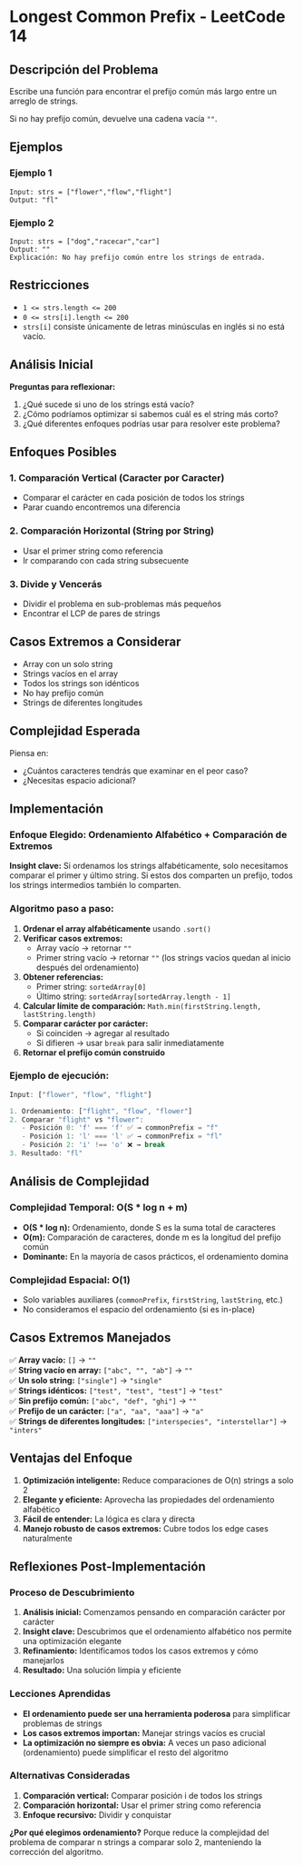 # Longest Common Prefix - LeetCode 14

## Descripción del Problema

Escribe una función para encontrar el prefijo común más largo entre un arreglo de strings.

Si no hay prefijo común, devuelve una cadena vacía `""`.

## Ejemplos

### Ejemplo 1

```
Input: strs = ["flower","flow","flight"]
Output: "fl"
```

### Ejemplo 2

```
Input: strs = ["dog","racecar","car"]
Output: ""
Explicación: No hay prefijo común entre los strings de entrada.
```

## Restricciones

- `1 <= strs.length <= 200`
- `0 <= strs[i].length <= 200`
- `strs[i]` consiste únicamente de letras minúsculas en inglés si no está vacío.

## Análisis Inicial

**Preguntas para reflexionar:**

1. ¿Qué sucede si uno de los strings está vacío?
2. ¿Cómo podríamos optimizar si sabemos cuál es el string más corto?
3. ¿Qué diferentes enfoques podrías usar para resolver este problema?

## Enfoques Posibles

### 1. Comparación Vertical (Caracter por Caracter)

- Comparar el carácter en cada posición de todos los strings
- Parar cuando encontremos una diferencia

### 2. Comparación Horizontal (String por String)

- Usar el primer string como referencia
- Ir comparando con cada string subsecuente

### 3. Divide y Vencerás

- Dividir el problema en sub-problemas más pequeños
- Encontrar el LCP de pares de strings

## Casos Extremos a Considerar

- Array con un solo string
- Strings vacíos en el array
- Todos los strings son idénticos
- No hay prefijo común
- Strings de diferentes longitudes

## Complejidad Esperada

Piensa en:

- ¿Cuántos caracteres tendrás que examinar en el peor caso?
- ¿Necesitas espacio adicional?

## Implementación

### Enfoque Elegido: Ordenamiento Alfabético + Comparación de Extremos

**Insight clave:** Si ordenamos los strings alfabéticamente, solo necesitamos comparar el primer y último string. Si estos dos comparten un prefijo, todos los strings intermedios también lo comparten.

### Algoritmo paso a paso:

1. **Ordenar el array alfabéticamente** usando `.sort()`
2. **Verificar casos extremos:**
   - Array vacío → retornar `""`
   - Primer string vacío → retornar `""` (los strings vacíos quedan al inicio después del ordenamiento)
3. **Obtener referencias:**
   - Primer string: `sortedArray[0]`
   - Último string: `sortedArray[sortedArray.length - 1]`
4. **Calcular límite de comparación:** `Math.min(firstString.length, lastString.length)`
5. **Comparar carácter por carácter:**
   - Si coinciden → agregar al resultado
   - Si difieren → usar `break` para salir inmediatamente
6. **Retornar el prefijo común construido**

### Ejemplo de ejecución:

```typescript
Input: ["flower", "flow", "flight"]

1. Ordenamiento: ["flight", "flow", "flower"]
2. Comparar "flight" vs "flower":
   - Posición 0: 'f' === 'f' ✅ → commonPrefix = "f"
   - Posición 1: 'l' === 'l' ✅ → commonPrefix = "fl"
   - Posición 2: 'i' !== 'o' ❌ → break
3. Resultado: "fl"
```

## Análisis de Complejidad

### Complejidad Temporal: O(S \* log n + m)

- **O(S \* log n):** Ordenamiento, donde S es la suma total de caracteres
- **O(m):** Comparación de caracteres, donde m es la longitud del prefijo común
- **Dominante:** En la mayoría de casos prácticos, el ordenamiento domina

### Complejidad Espacial: O(1)

- Solo variables auxiliares (`commonPrefix`, `firstString`, `lastString`, etc.)
- No consideramos el espacio del ordenamiento (si es in-place)

## Casos Extremos Manejados

✅ **Array vacío:** `[]` → `""`  
✅ **String vacío en array:** `["abc", "", "ab"]` → `""`  
✅ **Un solo string:** `["single"]` → `"single"`  
✅ **Strings idénticos:** `["test", "test", "test"]` → `"test"`  
✅ **Sin prefijo común:** `["abc", "def", "ghi"]` → `""`  
✅ **Prefijo de un carácter:** `["a", "aa", "aaa"]` → `"a"`  
✅ **Strings de diferentes longitudes:** `["interspecies", "interstellar"]` → `"inters"`

## Ventajas del Enfoque

1. **Optimización inteligente:** Reduce comparaciones de O(n) strings a solo 2
2. **Elegante y eficiente:** Aprovecha las propiedades del ordenamiento alfabético
3. **Fácil de entender:** La lógica es clara y directa
4. **Manejo robusto de casos extremos:** Cubre todos los edge cases naturalmente

## Reflexiones Post-Implementación

### Proceso de Descubrimiento

1. **Análisis inicial:** Comenzamos pensando en comparación carácter por carácter
2. **Insight clave:** Descubrimos que el ordenamiento alfabético nos permite una optimización elegante
3. **Refinamiento:** Identificamos todos los casos extremos y cómo manejarlos
4. **Resultado:** Una solución limpia y eficiente

### Lecciones Aprendidas

- **El ordenamiento puede ser una herramienta poderosa** para simplificar problemas de strings
- **Los casos extremos importan:** Manejar strings vacíos es crucial
- **La optimización no siempre es obvia:** A veces un paso adicional (ordenamiento) puede simplificar el resto del algoritmo

### Alternativas Consideradas

1. **Comparación vertical:** Comparar posición i de todos los strings
2. **Comparación horizontal:** Usar el primer string como referencia
3. **Enfoque recursivo:** Dividir y conquistar

**¿Por qué elegimos ordenamiento?** Porque reduce la complejidad del problema de comparar n strings a comparar solo 2, manteniendo la corrección del algoritmo.
